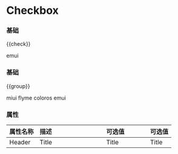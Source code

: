 # Checkbox

<!-- start -->

### 基础

<div class="code">
  <p>{{check}}</p>
  <m-checkbox-group>
    <m-checkbox :checked.sync="check">emui</m-checkbox>
  </m-checkbox-group>
</div>

<!-- end -->

<!-- start -->

### 基础

<div class="code">
  <p>{{group}}</p>
  <m-checkbox-group v-model="group">
    <m-checkbox value="miui">miui</m-checkbox>
    <m-checkbox value="flyme">flyme</m-checkbox>
    <m-checkbox value="coloros">coloros</m-checkbox>
    <m-checkbox value="emui">emui</m-checkbox>
  </m-checkbox-group>
</div>

<!-- end -->

<!-- start -->

### 属性

|属性名称|描述<div style="width:160px;"></div>|可选值<div style="width:100px;"></div>|可选值<div style="width:40px;"></div>|
|:----|:---------|:-----|:----|
|Header|Title|Title|Title|

<!-- end -->

<script>
  var previews = document.querySelectorAll('.code')
  for (var i = 0; i < previews.length; i++) {
    new Vue({
      el: previews[i],
      data: function () {
        return {
          check: true,
          group: ['miui', 'emui']
        }
      }
    })
  }
</script>